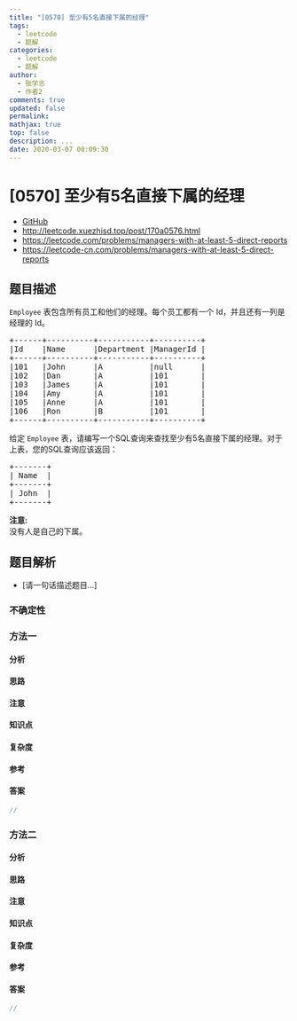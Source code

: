 ```yaml
---
title: "[0570] 至少有5名直接下属的经理"
tags:
  - leetcode
  - 题解
categories:
  - leetcode
  - 题解
author:
  - 张学志
  - 作者2
comments: true
updated: false
permalink:
mathjax: true
top: false
description: ...
date: 2020-03-07 00:09:30
---
```



# [0570] 至少有5名直接下属的经理
* [GitHub](https://github.com/algoboy101/LeetCodeCrowdsource/tree/master/_posts/QA/%5B0570%5D%20%E8%87%B3%E5%B0%91%E6%9C%895%E5%90%8D%E7%9B%B4%E6%8E%A5%E4%B8%8B%E5%B1%9E%E7%9A%84%E7%BB%8F%E7%90%86.md)
* http://leetcode.xuezhisd.top/post/170a0576.html
* https://leetcode.com/problems/managers-with-at-least-5-direct-reports
* https://leetcode-cn.com/problems/managers-with-at-least-5-direct-reports


## 题目描述

<p><code>Employee</code> 表包含所有员工和他们的经理。每个员工都有一个 Id，并且还有一列是经理的 Id。</p>

<pre>+------+----------+-----------+----------+
|Id    |Name 	  |Department |ManagerId |
+------+----------+-----------+----------+
|101   |John 	  |A 	      |null      |
|102   |Dan 	  |A 	      |101       |
|103   |James 	  |A 	      |101       |
|104   |Amy 	  |A 	      |101       |
|105   |Anne 	  |A 	      |101       |
|106   |Ron 	  |B 	      |101       |
+------+----------+-----------+----------+
</pre>

<p>给定 <code>Employee</code> 表，请编写一个SQL查询来查找至少有5名直接下属的经理。对于上表，您的SQL查询应该返回：</p>

<pre>+-------+
| Name  |
+-------+
| John  |
+-------+
</pre>

<p><strong>注意:</strong><br>
没有人是自己的下属。</p>



## 题目解析
* [请一句话描述题目...]

### 不确定性


### 方法一

#### 分析

#### 思路

#### 注意

#### 知识点

#### 复杂度

#### 参考

#### 答案

```cpp
//
```


### 方法二

#### 分析

#### 思路

#### 注意

#### 知识点

#### 复杂度

#### 参考

#### 答案

```cpp
//
```


